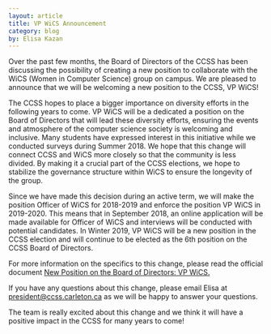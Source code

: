 ```yaml
---
layout: article
title: VP WiCS Announcement
category: blog
by: Elisa Kazan
---
```

Over the past few months, the Board of Directors of the CCSS has been discussing the possibility of creating a new position to collaborate with the WiCS (Women in Computer Science) group on campus. We are pleased to announce that we will be welcoming a new position to the CCSS, VP WiCS!

The CCSS hopes to place a bigger importance on diversity efforts in the following years to come. VP WiCS will be a dedicated a position on the Board of Directors that will lead these diversity efforts, ensuring the events and atmosphere of the computer science society is welcoming and inclusive. Many students have expressed interest in this initiative while we conducted surveys during Summer 2018. We hope that this change will connect CCSS and WiCS more closely so that the community is less divided. By making it a crucial part of the CCSS elections, we hope to stabilize the governance structure within WiCS to ensure the longevity of the group.

Since we have made this decision during an active term, we will make the position Officer of WiCS for 2018-2019 and enforce the position VP WiCS in 2019-2020. This means that in September 2018, an online application will be made available for Officer of WiCS and interviews will be conducted with potential candidates. In Winter 2019, VP WiCS will be a new position in the CCSS election and will continue to be elected as the 6th position on the CCSS Board of Directors.

For more information on the specifics to this change, please read the official document <a href='https://docs.google.com/document/d/1Xzpz3kQOZq5vmRjQAT1KrIG2F8miFfRt0PSJxD0jvLg/edit?usp=sharing' target='_blank'>New Position on the Board of Directors: VP WiCS.</a>


If you have any questions about this change, please email Elisa at <a href='mailto:president@ccss.carleton.ca'>president@ccss.carleton.ca</a> as we will be happy to answer your questions.

The team is really excited about this change and we think it will have a positive impact in the CCSS for many years to come!

